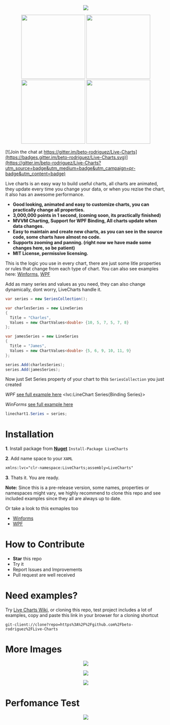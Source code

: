 
<p align="center">
  <img src="https://dl.dropboxusercontent.com/u/40165535/LiveCharts/live.png" />
</p>

<p align="center">
  <img src="https://dl.dropboxusercontent.com/u/40165535/LiveCharts/LineChart.gif" width="200" />
  <img src="https://dl.dropboxusercontent.com/u/40165535/LiveCharts/BarChart.gif" width="200"/>
  <img src="https://dl.dropboxusercontent.com/u/40165535/LiveCharts/StackedBarChart.gif" width="200"/>
  <img src="https://dl.dropboxusercontent.com/u/40165535/LiveCharts/PieChart.gif" width="200"/>
</p>

[![Join the chat at https://gitter.im/beto-rodriguez/Live-Charts](https://badges.gitter.im/beto-rodriguez/Live-Charts.svg)](https://gitter.im/beto-rodriguez/Live-Charts?utm_source=badge&utm_medium=badge&utm_campaign=pr-badge&utm_content=badge)

Live charts is an easy way to build useful charts, all charts are animated, they update every time you change your data, or when you rezise the chart, it also has an awesome performance. 

 - **Good looking, animated and easy to customize charts, you can practically change all properties.**
 - **3,000,000 points in 1 second, (coming soon, its practically finished)**
 - **MVVM Charting, Support for WPF Binding, All charts update when data changes.**
 - **Easy to maintain and create new charts, as you can see in the source code, some charts have almost no code.**
 - **Supports zooming and panning. (right now we have made some changes here, so be patient)**
 - **MIT License, permissive licensing.**
 
This is the logic you use in every chart, there are just some litle properties or rules that change from each type of chart. You can also see examples here: [Winforms](https://github.com/beto-rodriguez/Live-Charts/tree/master/WinForms), [WPF](https://github.com/beto-rodriguez/Live-Charts/tree/master/ChartsTest)

Add as many series and values as you need, they can also change dynamically, dont worry, LiveCharts handle it.
```c#
var series = new SeriesCollection();

var charlesSeries = new LineSeries
{
  Title = "Charles",
  Values = new ChartValues<double> {10, 5, 7, 5, 7, 8}
};

var jamesSeries = new LineSeries
{
  Title = "James",
  Values = new ChartValues<double> {5, 6, 9, 10, 11, 9}
};

series.Add(charlesSeries);
series.Add(jamesSeries);
```
Now just Set Series property of your chart to this `SeriesCollection` you just created

*WPF* [see full example here](https://github.com/beto-rodriguez/Live-Charts/tree/master/ChartsTest/Line%20Examples/Basic)
<lvc:LineChart Series{Binding Series}>

*WinForms* [see full example here](https://github.com/beto-rodriguez/Live-Charts/tree/master/WinForms/LineExamples/Basic)
```c#
linechart1.Series = series;
```

# Installation

**1**. Install package from [**Nuget**](https://www.nuget.org/packages/LiveCharts) `Install-Package LiveCharts`

**2**. Add name space to your `XAML` 
```xml
xmlns:lvc="clr-namespace:LiveCharts;assembly=LiveCharts"
```
**3**. Thats it. You are ready.

**Note:** Since this is a pre-release version, some names, properties or namespaces might vary, we highly recommend to clone this repo and see included examples since they all are always up to date.

Or take a look to this exmaples too

 * [Winforms](https://github.com/beto-rodriguez/Live-Charts/tree/master/WinForms)
 * [WPF](https://github.com/beto-rodriguez/Live-Charts/tree/master/ChartsTest)

# How to Contribute

* **Star** this repo
* Try it
* Report Issues and Improvements
* Pull request are well received

# Need examples?

Try [Live Charts Wiki](https://github.com/beto-rodriguez/Live-Charts/wiki), or cloning this repo, test project includes a lot of examples, copy and paste this link in your browser for a cloning shortcut
```
git-client://clone?repo=https%3A%2F%2Fgithub.com%2Fbeto-rodriguez%2FLive-Charts
```

# More Images

<p align="center">
<img src="https://dl.dropboxusercontent.com/u/40165535/LiveCharts/Tooltip.gif" />
</p>
<p align="center">
<img src="https://dl.dropboxusercontent.com/u/40165535/LiveCharts/multiseries.png" />
</p>
<p align="center">
<img src="https://dl.dropboxusercontent.com/u/40165535/LiveCharts/UiElements.png" />
</p>

# Perfomance Test

<p align="center">
<img src="https://dl.dropboxusercontent.com/u/40165535/livecharts%20perfomance.png" />
</p>
